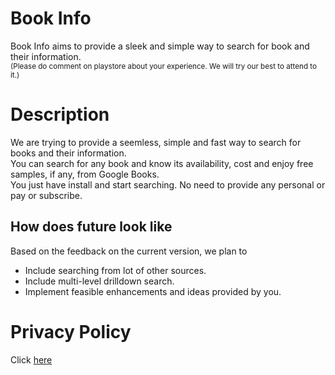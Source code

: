 # Book Info
Book Info aims to provide a sleek and simple way to search for book and their information. <br />
<sub>(Please do comment on playstore about your experience. We will try our best to attend to it.)</sub>

# Description
We are trying to provide a seemless, simple and fast way to search for books and their information. <br />
You can search for any book and know its availability, cost and enjoy free samples, if any, from Google Books. <br />
You just have install and start searching. No need to provide any personal or pay or subscribe. <br />
## How does future look like
Based on the feedback on the current version, we plan to
- Include searching from lot of other sources.
- Include multi-level drilldown search.
- Implement feasible enhancements and ideas provided by you.

# Privacy Policy
Click [here](privacy-policy.md)
